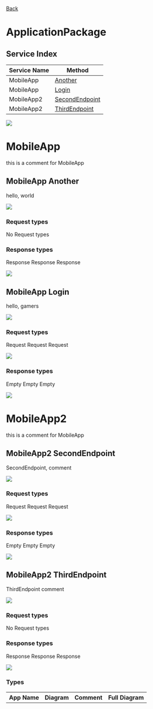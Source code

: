 
[Back](../README.md)


# ApplicationPackage

## Service Index
| Service Name | Method |
----|----
MobileApp | [Another](#MobileApp-Another)
MobileApp | [Login](#MobileApp-Login)
MobileApp2 | [SecondEndpoint](#MobileApp2-SecondEndpoint)
MobileApp2 | [ThirdEndpoint](#MobileApp2-ThirdEndpoint)

![](integration.svg)




# MobileApp

this is a comment for MobileApp


## MobileApp Another
hello, world

![](MobileApp/Another.svg)

### Request types

No Request types






### Response types




Response Response Response

![](Server/Response.svg)



## MobileApp Login
hello, gamers

![](MobileApp/Login.svg)

### Request types



Request Request Request

![](Server.svg)




### Response types




Empty Empty Empty

![](MegaDatabase/Empty.svg)




# MobileApp2

this is a comment for MobileApp


## MobileApp2 SecondEndpoint
SecondEndpoint, comment

![](MobileApp2/SecondEndpoint.svg)

### Request types



Request Request Request

![](Server.svg)




### Response types




Empty Empty Empty

![](MegaDatabase/Empty.svg)



## MobileApp2 ThirdEndpoint
ThirdEndpoint comment

![](MobileApp2/ThirdEndpoint.svg)

### Request types

No Request types






### Response types




Response Response Response

![](Server/Response.svg)







### Types

<table>
<tr>
<th>App Name</th>
<th>Diagram</th>
<th>Comment</th>
<th>Full Diagram</th>


</tr>



</tr>


</table>

